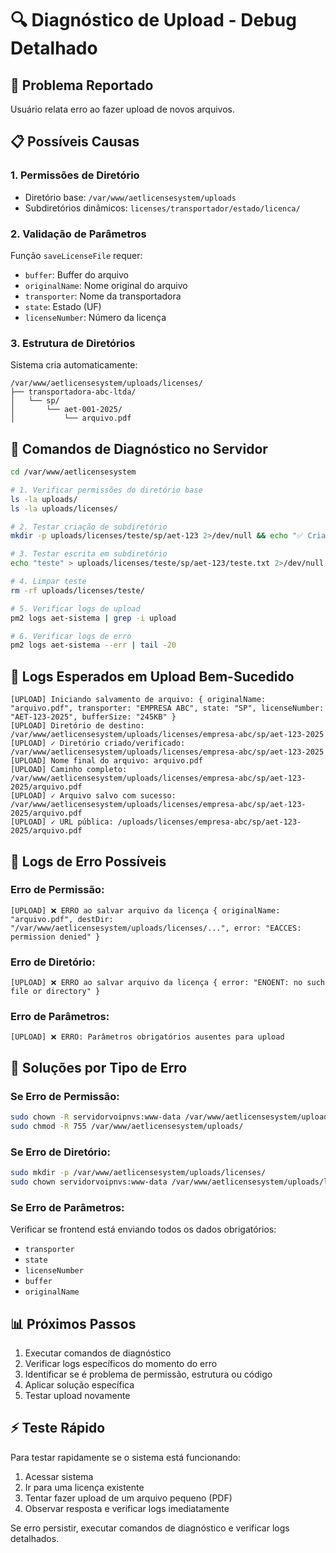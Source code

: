 # 🔍 Diagnóstico de Upload - Debug Detalhado

## 🚨 Problema Reportado
Usuário relata erro ao fazer upload de novos arquivos.

## 📋 Possíveis Causas

### 1. **Permissões de Diretório**
- Diretório base: `/var/www/aetlicensesystem/uploads`
- Subdiretórios dinâmicos: `licenses/transportador/estado/licenca/`

### 2. **Validação de Parâmetros**
Função `saveLicenseFile` requer:
- `buffer`: Buffer do arquivo
- `originalName`: Nome original do arquivo
- `transporter`: Nome da transportadora
- `state`: Estado (UF)
- `licenseNumber`: Número da licença

### 3. **Estrutura de Diretórios**
Sistema cria automaticamente:
```
/var/www/aetlicensesystem/uploads/licenses/
├── transportadora-abc-ltda/
│   └── sp/
│       └── aet-001-2025/
│           └── arquivo.pdf
```

## 🔧 Comandos de Diagnóstico no Servidor

```bash
cd /var/www/aetlicensesystem

# 1. Verificar permissões do diretório base
ls -la uploads/
ls -la uploads/licenses/

# 2. Testar criação de subdiretório
mkdir -p uploads/licenses/teste/sp/aet-123 2>/dev/null && echo "✅ Criação OK" || echo "❌ Erro na criação"

# 3. Testar escrita em subdiretório
echo "teste" > uploads/licenses/teste/sp/aet-123/teste.txt 2>/dev/null && echo "✅ Escrita OK" || echo "❌ Erro na escrita"

# 4. Limpar teste
rm -rf uploads/licenses/teste/

# 5. Verificar logs de upload
pm2 logs aet-sistema | grep -i upload

# 6. Verificar logs de erro
pm2 logs aet-sistema --err | tail -20
```

## 🎯 Logs Esperados em Upload Bem-Sucedido

```
[UPLOAD] Iniciando salvamento de arquivo: { originalName: "arquivo.pdf", transporter: "EMPRESA ABC", state: "SP", licenseNumber: "AET-123-2025", bufferSize: "245KB" }
[UPLOAD] Diretório de destino: /var/www/aetlicensesystem/uploads/licenses/empresa-abc/sp/aet-123-2025
[UPLOAD] ✓ Diretório criado/verificado: /var/www/aetlicensesystem/uploads/licenses/empresa-abc/sp/aet-123-2025
[UPLOAD] Nome final do arquivo: arquivo.pdf
[UPLOAD] Caminho completo: /var/www/aetlicensesystem/uploads/licenses/empresa-abc/sp/aet-123-2025/arquivo.pdf
[UPLOAD] ✓ Arquivo salvo com sucesso: /var/www/aetlicensesystem/uploads/licenses/empresa-abc/sp/aet-123-2025/arquivo.pdf
[UPLOAD] ✓ URL pública: /uploads/licenses/empresa-abc/sp/aet-123-2025/arquivo.pdf
```

## 🚨 Logs de Erro Possíveis

### Erro de Permissão:
```
[UPLOAD] ❌ ERRO ao salvar arquivo da licença { originalName: "arquivo.pdf", destDir: "/var/www/aetlicensesystem/uploads/licenses/...", error: "EACCES: permission denied" }
```

### Erro de Diretório:
```
[UPLOAD] ❌ ERRO ao salvar arquivo da licença { error: "ENOENT: no such file or directory" }
```

### Erro de Parâmetros:
```
[UPLOAD] ❌ ERRO: Parâmetros obrigatórios ausentes para upload
```

## 🔧 Soluções por Tipo de Erro

### Se Erro de Permissão:
```bash
sudo chown -R servidorvoipnvs:www-data /var/www/aetlicensesystem/uploads/
sudo chmod -R 755 /var/www/aetlicensesystem/uploads/
```

### Se Erro de Diretório:
```bash
sudo mkdir -p /var/www/aetlicensesystem/uploads/licenses/
sudo chown servidorvoipnvs:www-data /var/www/aetlicensesystem/uploads/licenses/
```

### Se Erro de Parâmetros:
Verificar se frontend está enviando todos os dados obrigatórios:
- `transporter`
- `state` 
- `licenseNumber`
- `buffer`
- `originalName`

## 📊 Próximos Passos

1. Executar comandos de diagnóstico
2. Verificar logs específicos do momento do erro
3. Identificar se é problema de permissão, estrutura ou código
4. Aplicar solução específica
5. Testar upload novamente

## ⚡ Teste Rápido

Para testar rapidamente se o sistema está funcionando:

1. Acessar sistema
2. Ir para uma licença existente
3. Tentar fazer upload de um arquivo pequeno (PDF)
4. Observar resposta e verificar logs imediatamente

Se erro persistir, executar comandos de diagnóstico e verificar logs detalhados.